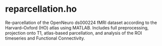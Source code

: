 # reparcellation.ho
Re-parcellation of the OpenNeuro ds000224 fMRI dataset according to the Harvard–Oxford (HO) atlas using MATLAB. Includes full preprocessing, projection onto T1, atlas-based parcellation, and analysis of the ROI timeseries and Functional Connectivity.

